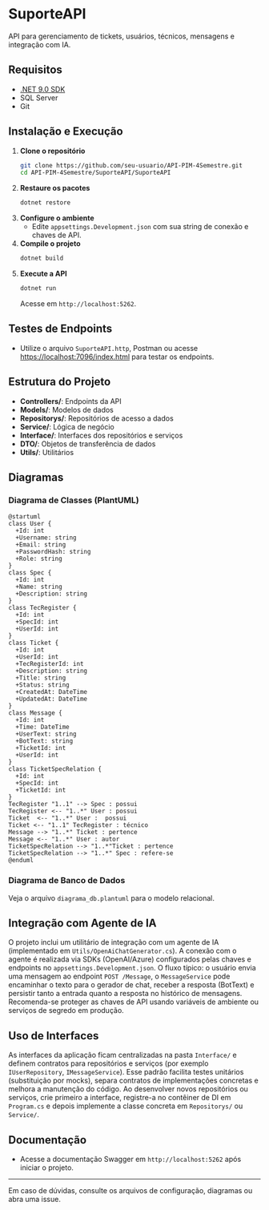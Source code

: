
# SuporteAPI

API para gerenciamento de tickets, usuários, técnicos, mensagens e integração com IA.

## Requisitos

- [.NET 9.0 SDK](https://dotnet.microsoft.com/download/dotnet/9.0)
- SQL Server
- Git

## Instalação e Execução

1. **Clone o repositório**
   ```sh
   git clone https://github.com/seu-usuario/API-PIM-4Semestre.git
   cd API-PIM-4Semestre/SuporteAPI/SuporteAPI
   ```
2. **Restaure os pacotes**
   ```sh
   dotnet restore
   ```
3. **Configure o ambiente**
   - Edite `appsettings.Development.json` com sua string de conexão e chaves de API.
4. **Compile o projeto**
   ```sh
   dotnet build
   ```
5. **Execute a API**
   ```sh
   dotnet run
   ```
   Acesse em `http://localhost:5262`.

## Testes de Endpoints

- Utilize o arquivo `SuporteAPI.http`, Postman ou acesse [https://localhost:7096/index.html](https://localhost:7096/index.html) para testar os endpoints.

## Estrutura do Projeto

- **Controllers/**: Endpoints da API
- **Models/**: Modelos de dados
- **Repositorys/**: Repositórios de acesso a dados
- **Service/**: Lógica de negócio
- **Interface/**: Interfaces dos repositórios e serviços
- **DTO/**: Objetos de transferência de dados
- **Utils/**: Utilitários

## Diagramas

### Diagrama de Classes (PlantUML)

```plantuml
@startuml
class User {
  +Id: int
  +Username: string
  +Email: string
  +PasswordHash: string
  +Role: string
}
class Spec {
  +Id: int
  +Name: string
  +Description: string
}
class TecRegister {
  +Id: int
  +SpecId: int
  +UserId: int
}
class Ticket {
  +Id: int
  +UserId: int
  +TecRegisterId: int
  +Description: string
  +Title: string
  +Status: string
  +CreatedAt: DateTime
  +UpdatedAt: DateTime
}
class Message {
  +Id: int
  +Time: DateTime
  +UserText: string
  +BotText: string
  +TicketId: int
  +UserId: int
}
class TicketSpecRelation {
  +Id: int
  +SpecId: int
  +TicketId: int
}
TecRegister "1..1" --> Spec : possui 
TecRegister <-- "1..*" User : possui 
Ticket  <-- "1..*" User :  possui 
Ticket <-- "1..1" TecRegister : técnico 
Message --> "1..*" Ticket : pertence 
Message <-- "1..*" User : autor 
TicketSpecRelation --> "1..*"Ticket : pertence 
TicketSpecRelation --> "1..*" Spec : refere-se 
@enduml
```

### Diagrama de Banco de Dados
Veja o arquivo `diagrama_db.plantuml` para o modelo relacional.

## Integração com Agente de IA

O projeto inclui um utilitário de integração com um agente de IA (implementado em `Utils/OpenAiChatGenerator.cs`). A conexão com o agente é realizada via SDKs (OpenAI/Azure) configurados pelas chaves e endpoints no `appsettings.Development.json`. O fluxo típico: o usuário envia uma mensagem ao endpoint `POST /Message`, o `MessageService` pode encaminhar o texto para o gerador de chat, receber a resposta (BotText) e persistir tanto a entrada quanto a resposta no histórico de mensagens. Recomenda-se proteger as chaves de API usando variáveis de ambiente ou serviços de segredo em produção.

## Uso de Interfaces

As interfaces da aplicação ficam centralizadas na pasta `Interface/` e definem contratos para repositórios e serviços (por exemplo `IUserRepository`, `IMessageService`). Esse padrão facilita testes unitários (substituição por mocks), separa contratos de implementações concretas e melhora a manutenção do código. Ao desenvolver novos repositórios ou serviços, crie primeiro a interface, registre-a no contêiner de DI em `Program.cs` e depois implemente a classe concreta em `Repositorys/` ou `Service/`.

## Documentação

- Acesse a documentação Swagger em `http://localhost:5262` após iniciar o projeto.

---

Em caso de dúvidas, consulte os arquivos de configuração, diagramas ou abra uma issue.